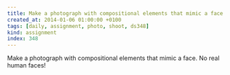 ```yaml
---
title: Make a photograph with compositional elements that mimic a face. No real human faces!
created_at: 2014-01-06 01:00:00 +0100
tags: [daily, assignment, photo, shoot, ds348]
kind: assignment
index: 348
---
```


Make a photograph with compositional elements that mimic a face. No real human faces!
